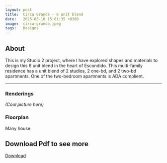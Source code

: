 ```yaml
---
layout: post
title:  Circa Grande - 6 unit blend
date:   2025-05-10 15:01:35 +0300
image:  circa-grande.jpeg
tags:   Designs
---
```


## About
This is my Studio 2 project, where I have explored shapes and materials to design this 6 unit blend in the heart of Escondido. This multi-family residence has a unit blend of 2 studios, 2 one-bd, and 2 two-bd apartments. One of the two-bedroom apartments is ADA complient. 

***

### Renderings
*(Cool picture here)*


### Floorplan

Many house


## Download Pdf to see more

[Download](/images/Hanna_Anderson_studio_2_compressed.pdf)
